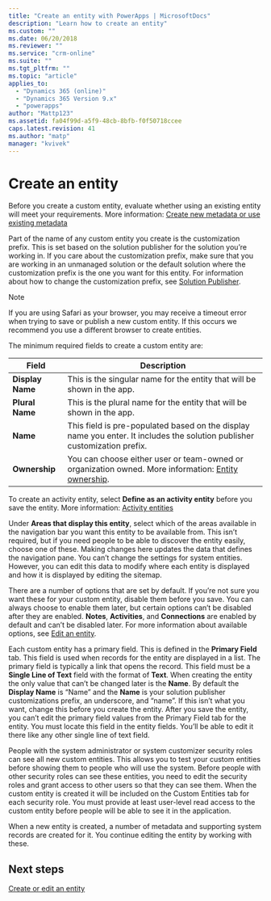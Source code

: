 ```yaml
---
title: "Create an entity with PowerApps | MicrosoftDocs"
description: "Learn how to create an entity"
ms.custom: ""
ms.date: 06/20/2018
ms.reviewer: ""
ms.service: "crm-online"
ms.suite: ""
ms.tgt_pltfrm: ""
ms.topic: "article"
applies_to: 
  - "Dynamics 365 (online)"
  - "Dynamics 365 Version 9.x"
  - "powerapps"
author: "Mattp123"
ms.assetid: fa04f99d-a5f9-48cb-8bfb-f0f50718ccee
caps.latest.revision: 41
ms.author: "matp"
manager: "kvivek"
---
```

# Create an entity

<a name="BKMK_CreatingEntities"></a>   

 Before you create a custom entity, evaluate whether using an existing entity will meet your requirements. More information: [Create new metadata or use existing metadata](create-edit-metadata.md#BKMK_CreateNewOrUseExistingMetadata)  
  
 Part of the name of any custom entity you create is the customization prefix. This is set based on the solution publisher for the solution you’re working in. If you care about the customization prefix, make sure that you are working in an unmanaged solution or the default solution where the customization prefix is the one you want for this entity. For information about how to change the customization prefix, see [Solution Publisher](change-solution-publisher-prefix.md#BKMK_SolutionPublisher).  
  
  
> [!NOTE]
>  If you are using Safari as your browser, you may receive a timeout error when trying to save or publish a new custom entity. If this occurs we recommend you use a different browser to create entities.  
  
 The minimum required fields to create a custom entity are:  
  
|Field|Description|  
|-----------|-----------------|  
|**Display Name**|This is the singular name for the entity that will be shown in the app.|  
|**Plural Name**|This is the plural name for the entity that will be shown in the app.|  
|**Name**|This field is pre-populated based on the display name you enter. It includes the solution publisher customization prefix.|  
|**Ownership**|You can choose either user or team-owned or organization owned. More information: [Entity ownership](types-of-entities.md#BKMK_EntityOwnership).|  
  
 To create an activity entity, select **Define as an activity entity** before you save the entity. More information: [Activity entities](types-of-entities.md#BKMK_ActivityEntities)  
  
 Under **Areas that display this entity**, select which of the areas available in the navigation bar you want this entity to be available from. This isn’t required, but if you need people to be able to discover the entity easily, choose one of these. Making changes here updates the data that defines the navigation pane. You can’t change the settings for system entities. However, you can edit this data to modify where each entity is displayed and how it is displayed by editing the sitemap.  
  
 There are a number of options that are set by default. If you’re not sure you want these for your custom entity, disable them before you save. You can always choose to enable them later, but certain options can’t be disabled after they are enabled. **Notes**, **Activities**, and **Connections** are enabled by default and can’t be disabled later. For more information about available options, see [Edit an entity](edit-entities.md).  
  
 Each custom entity has a primary field. This is defined in the **Primary Field** tab. This field is used when records for the entity are displayed in a list. The primary field is typically a link that opens the record. This field must be a **Single Line of Text** field with the format of **Text**. When creating the entity the only value that can’t be changed later is the **Name**. By default the **Display Name** is “Name” and the **Name** is your solution publisher customizations prefix, an underscore, and “name”. If this isn’t what you want, change this before you create the entity. After you save the entity, you can’t edit the primary field values from the Primary Field tab for the entity. You must locate this field in the entity fields. You’ll be able to edit it there like any other single line of text field.  
  
 People with the system administrator or system customizer security roles can see all new custom entities. This allows you to test your custom entities before showing them to people who will use the system. Before people with other security roles can see these entities, you need to edit the security roles and grant access to other users so that they can see them. When the custom entity is created it will be included on the Custom Entities tab for each security role. You must provide at least user-level read access to the custom entity before people will be able to see it in the application.  
  
 When a new entity is created, a number of metadata and supporting system records are created for it. You continue editing the entity by working with these.  

## Next steps
[Create or edit an entity](create-edit-entities.md)
